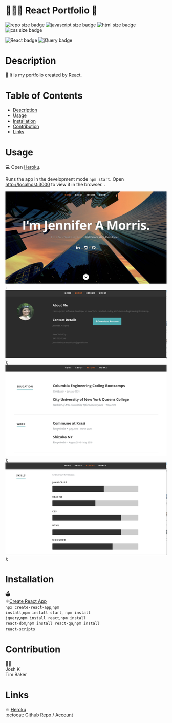# 👩🏻‍💻‍ React Portfolio 📃


  ![repo size badge](https://img.shields.io/badge/repo.size-47MB-blue.svg)
  ![javascript size badge](https://img.shields.io/badge/javascript.size-50.3-yellow.svg)
  ![html size badge](https://img.shields.io/badge/html.size-0.9-orange.svg)
  ![css size badge](https://img.shields.io/badge/css.size-48.8-purple.svg)


  ![React badge](https://img.shields.io/badge/Reactt-blue.svg)
  ![jQuery badge](https://img.shields.io/badge/jQuery-blue.svg)



  # Description
  📝 It is my portfolio created by React.
 

  # Table of Contents
  - [Description](#description)
  - [Usage](#usage)
  - [Installation](#installation)
  - [Contribution](#Contribution)
  - [Links](#links)



# Usage
💻 Open [Heroku](https://react-portfolio-jennifer.herokuapp.com/).


Runs the app in the development mode <code>npm start</code>.
Open [http://localhost:3000](http://localhost:3000) to view it in the browser. .

![Home](public/images/READMEimg/Home.jpg);
![About](public/images/READMEimg/About.jpg));
![Works](public/images/READMEimg/Works.jpg));
![Skills](public/images/READMEimg/Skills.jpg));

# Installation
🗳 </br>
:atom_symbol:[Create React App](https://facebook.github.io/create-react-app/docs/getting-started)</br>
<code>npx create-react-app</code>,<code>npm install</code>,<code>npm install start</code>,<code> npm install jquery</code>,<code>npm install react</code>,<code>npm install react-dom</code>,<code>npm install react-ga</code>,<code>npm install react-scripts</code>

# Contribution
👨‍💻</br>
Josh K </br>
Tim Baker
  
# Links
:atom_symbol: [Heroku](https://react-portfolio-jennifer.herokuapp.com/)<br />
:octocat: Github [Repo](https://github.com/jmorris107/React-Portfolio.github.io) / [Account](https://github.com/)<br />
<br />
